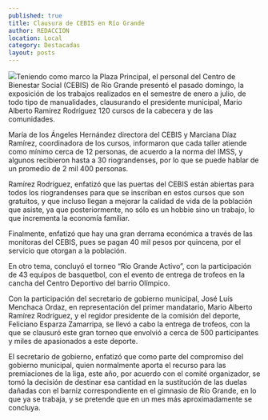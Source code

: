 ```yaml
---
published: true
title: Clausura de CEBIS en Río Grande
author: REDACCION
location: Local
category: Destacadas
layout: posts
---
```


![](http://i.imgur.com/2ibz6osm.jpg)Teniendo como marco la Plaza Principal, el personal del Centro de Bienestar Social (CEBIS) de Río Grande presentó el pasado domingo, la exposición de los trabajos realizados en el semestre de enero a julio, de todo tipo de manualidades, clausurando el presidente municipal, Mario Alberto Ramírez Rodríguez 120 cursos de la cabecera y de las comunidades.

María de los Ángeles Hernández directora del CEBIS y Marciana Díaz Ramírez, coordinadora de los cursos, informaron que cada taller atiende como mínimo cerca de 12 personas, de acuerdo a la norma del IMSS, y algunos recibieron hasta a 30 riograndenses, por lo que se puede hablar de un promedio de 2 mil 400 personas. 

Ramírez Rodríguez, enfatizó que las puertas del CEBIS  están abiertas para todos los riograndenses para que se inscriban en estos cursos que son gratuitos, y que incluso llegan a mejorar la calidad de vida de la población que asiste, ya que posteriormente, no sólo es un hobbie sino un trabajo, lo que incrementa la economía familiar. 

Finalmente, enfatizó que hay una gran derrama económica a través de las monitoras del CEBIS, pues se pagan 40 mil pesos por quincena, por el servicio que otorgan a la población.

En otro tema, concluyó el torneo “Río Grande Activo”, con la participación de 43 equipos de basquetbol, con el evento de entrega de trofeos en la cancha del Centro Deportivo del barrio Olímpico.

Con la participación del secretario de gobierno municipal, José Luís Menchaca Ordaz, en representación del primer mandatario, Mario Alberto Ramírez Rodríguez, y el regidor presidente de la comisión del deporte, Feliciano Esparza Zamarripa, se llevó a cabo la entrega de trofeos, con la que se clausuró este gran torneo que envolvió a cerca de 500 participantes y miles de apasionados a este deporte.

El secretario de gobierno, enfatizó que como parte del compromiso del gobierno municipal, quien normalmente aporta el recurso para las premiaciones de la liga, este año, por acuerdo con  el comité organizador, se tomó la decisión de destinar esa cantidad en la sustitución de las duelas dañadas con el barniz correspondiente en el gimnasio de Río Grande, en lo que ya se trabaja, y se pretende que en un mes más aproximadamente se concluya.
